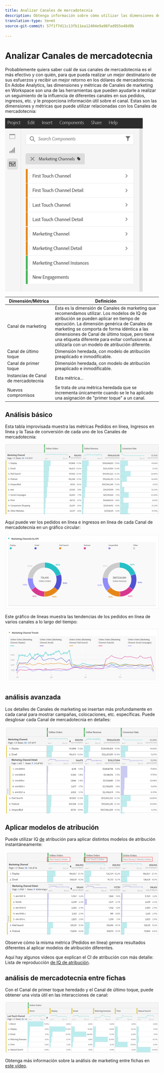 ```yaml
---
title: Analizar Canales de mercadotecnia
description: Obtenga información sobre cómo utilizar las dimensiones de Canales de marketing en Workspace.
translation-type: tm+mt
source-git-commit: 57f1f7d11c13fb11ea12404e9a98fad955e48d9b

---
```



# Analizar Canales de mercadotecnia

Probablemente quiera saber cuál de sus canales de mercadotecnia es el más efectivo y con quién, para que pueda realizar un mejor destinatario de sus esfuerzos y recibir un mejor retorno en los dólares de mercadotecnia. En Adobe Analytics, las dimensiones y métricas de Canales de marketing en Workspace son una de las herramientas que pueden ayudarle a realizar un seguimiento de la influencia de diferentes canales en sus pedidos, ingresos, etc. y le proporciona información útil sobre el canal. Estas son las dimensiones y métricas que puede utilizar relacionadas con los Canales de mercadotecnia:

![](assets/mc-dims.png)

| Dimensión/Métrica | Definición |
|---|---|
| Canal de marketing | Ésta es la dimensión de Canales de marketing que recomendamos utilizar. Los modelos de IQ de atribución se pueden aplicar en tiempo de ejecución. La dimensión genérica de Canales de marketing se comporta de forma idéntica a las dimensiones de Canal de último toque, pero tiene una etiqueta diferente para evitar confusiones al utilizarla con un modelo de atribución diferente. |
| Canal de último toque | Dimensión heredada, con modelo de atribución preaplicado e inmodificable. |
| Canal de primer toque | Dimensión heredada, con modelo de atribución preaplicado e inmodificable. |
| Instancias de Canal de mercadotecnia | Esta métrica... |
| Nuevos compromisos | Se trata de una métrica heredada que se incrementa únicamente cuando se le ha aplicado una asignación de &quot;primer toque&quot; a un canal. |

## Análisis básico

Esta tabla improvisada muestra las métricas Pedidos en línea, Ingresos en línea y la Tasa de conversión de cada uno de los Canales de mercadotecnia:

![](assets/mc-viz1.png)

Aquí puede ver los pedidos en línea e ingresos en línea de cada Canal de mercadotecnia en un gráfico circular:

![](assets/mc-viz2.png)

Este gráfico de líneas muestra las tendencias de los pedidos en línea de varios canales a lo largo del tiempo:

![](assets/mc-viz3.png)

## análisis avanzada

Los detalles de Canales de marketing se insertan más profundamente en cada canal para mostrar campañas, colocaciones, etc. específicas. Puede desglosar cada Canal de mercadotecnia en detalles:

![](assets/mc-viz4.png)

## Aplicar modelos de atribución

Puede utilizar IQ [de](https://docs.adobe.com/content/help/en/analytics/analyze/analysis-workspace/panels/attribution/use-attribution.html) atribución para aplicar distintos modelos de atribución instantáneamente:

![](assets/mc-viz5.png)

Observe cómo la misma métrica (Pedidos en línea) genera resultados diferentes al aplicar modelos de atribución diferentes.

Aquí hay algunos videos que explican el CI de atribución con más detalle: Lista de reproducción [de IQ de atribución](https://www.youtube.com/playlist?list=PL2tCx83mn7GuDzYEZ8jQlaScruZr3tBTR).

## análisis de mercadotecnia entre fichas

Con el Canal de primer toque heredado y el Canal de último toque, puede obtener una vista útil en las interacciones de canal:

![](assets/mc-viz6.png)

Obtenga más información sobre la análisis de marketing entre fichas en [este vídeo](https://www.youtube.com/watch?v=M3EOdONa-3E).